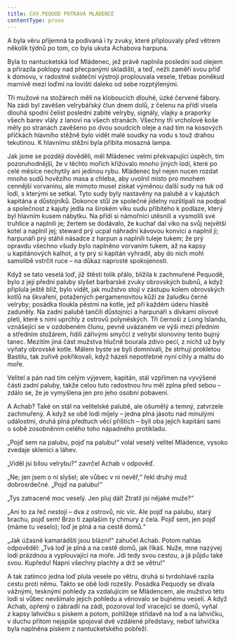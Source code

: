 ```yaml
---
title: CXV.PEQUOD POTKÁVÁ MLÁDENCE
contentType: prose
---
```


A byla věru příjemná ta podívaná i ty zvuky, které připlouvaly před větrem několik týdnů po tom, co byla ukuta Achabova harpuna.

Byla to nantucketská loď Mládenec, jež právě naplnila poslední sud olejem a přirazila poklopy nad přecpanými skladišti, a teď, nežli zaměří svou příď k domovu, v radostné sváteční výstroji proplouvala vesele, třebas poněkud marnivě mezi loďmi na lovišti daleko od sebe rozptýlenými.

Tři mužové na stožárech měli na kloboucích dlouhé, úzké červené fábory. Na zádi byl zavěšen velrybářský člun dnem dolů, z čelenu na přídi visela dlouhá spodní čelist poslední zabité velryby, signály, vlajky a praporky všech barev vlály z lanoví na všech stranách. Všechny tři vrcholové koše měly po stranách zavěšeno po dvou soudcích oleje a nad tím na kosových příčkách hlavního stěžně bylo vidět malé soudky na vodu s touž drahou tekutinou. K hlavnímu stěžni byla přibita mosazná lampa.

Jak jsme se později dověděli, měl Mládenec velmi překvapující úspěch, tím pozoruhodnější, že v těchto mořích křižovalo mnoho jiných lodí, které po celé měsíce nechytily ani jedinou rybu. Mládenec byl nejen nucen rozdat mnoho sudů hovězího masa a chleba, aby uvolnil místo pro mnohem cennější vorvaninu, ale mimoto musel získat výměnou další sudy na tuk od lodí, s kterými se setkal. Tyto sudy byly nastavěny na palubě a v kajutách kapitána a důstojníků. Dokonce stůl ze společné jídelny rozštípali na podpal a společnost z kajuty jedla na širokém víku sudu přibitého k podlaze, který byl hlavním kusem nábytku. Na přídi si námořníci utěsnili a vysmolili své truhlice a naplnili je; žertem se dodávalo, že kuchař dal víko na svůj největší kotel a naplnil jej; steward prý ucpal náhradní kávovou konvici a naplnil ji; harpunáři prý stáhli násadce z harpun a naplnili tuleje tukem; že prý opravdu všechno všudy bylo naplněno vorvaním tukem, až na kapsy u kapitánových kalhot, a ty prý si kapitán vyhradil, aby do nich mohl samolibě vstrčit ruce – na důkaz naprosté spokojenosti.

Když se tato veselá loď, jíž štěstí tolik přálo, blížila k zachmuřené Pequodě, bylo z její přední paluby slyšet barbarské zvuky obrovských bubnů, a když připlula ještě blíž, bylo vidět, jak mužstvo stojí v zástupu kolem obrovských kotlů na škvaření, potažených pergamenovitou kůží ze žaludku černé velryby; posádka tloukla pěstmi na kotle, jež při každém úderu hlasitě zaduněly. Na zadní palubě tančili důstojníci a harpunáři s dívkami olivové pleti, které s nimi uprchly z ostrovů polynéských. Tři černoši z Long Islandu, vznášející se v ozdobeném člunu, pevně uvázaném ve výši mezi předním a středním stožárem, řídili zářivými smyčci z velrybí slonoviny tento bujný tanec. Mezitím jiná část mužstva hlučně bourala zdivo pecí, z nichž už byly vyňaty obrovské kotle. Málem byste se byli domnívali, že strhují prokletou Bastilu, tak zuřivě pokřikovali, když házeli nepotřebné nyní cihly a maltu do moře.

Velitel a pán nad tím celým výjevem, kapitán, stál vzpřímen na vyvýšené části zadní paluby, takže celou tuto radostnou hru měl zplna před sebou – zdálo se, že je vymyšlena jen pro jeho osobní pobavení.

A Achab? Také on stál na velitelské palubě, ale ošumělý a temný, zatvrzele zachmuřený. A když se obě lodi míjely – jedna plná jásotu nad minulými událostmi, druhá plná předtuch věcí příštích – byli oba jejich kapitáni sami o sobě zosobněním celého toho nápadného protikladu.

„Pojď sem na palubu, pojď na palubu!“ volal veselý velitel Mládence, vysoko zvedaje sklenici a láhev.

„Viděl jsi bílou velrybu?“ zavrčel Achab v odpověď.

„Ne; jen jsem o ní slyšel; ale vůbec v ni nevěř,“ řekl druhý muž dobrosrdečné. „Pojď na palubu!“

„Tys zatraceně moc veselý. Jen pluj dál! Ztratil jsi nějaké muže?“

„Ani to za řeč nestojí – dva z ostrovů, nic víc. Ale pojď na palubu, starý brachu, pojď sem! Brzo ti zaplaším ty chmury z čela. Pojď sem, jen pojď (máme tu veselo); loď je plná a na cestě domů.“

„Jak úžasně kamarádští jsou blázni!“ zahučel Achab. Potom nahlas odpověděl: „Tvá loď je plná a na cestě domů, jak říkáš. Nuže, mne nazývej lodí prázdnou a vyplouvající na moře. Jdi tedy svou cestou, a já půjdu také svou. Kupředu! Napni všechny plachty a drž se větru!“

A tak zatímco jedna loď plula vesele po větru, druhá si tvrdohlavě razila cestu proti němu. Takto se obě lodi rozešly. Posádka Pequody se dívala vážnými, tesknými pohledy za vzdalujícím se Mládencem, ale mužstvo této lodi si vůbec nevšímalo jejich pohledu a věnovalo se bujnému veselí. A když Achab, opřený o zábradlí na zádi, pozoroval loď vracející se domů, vyňal z kapsy lahvičku s pískem a potom, pohlížeje střídavě na loď a na lahvičku, v duchu přitom nejspíše spojoval dvě vzdálené představy, neboť lahvička byla naplněna pískem z nantucketského pobřeží.
